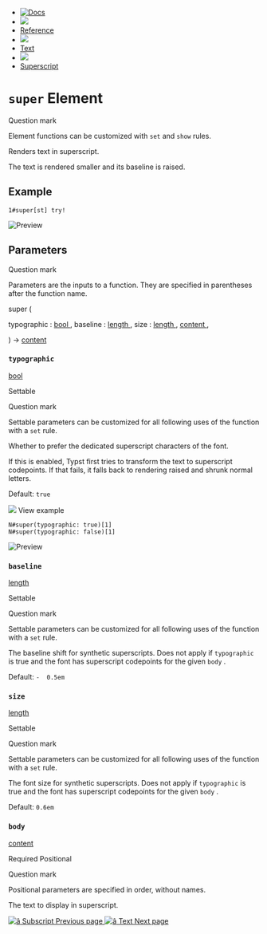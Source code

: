   * [ ![Docs](/assets/icons/16-docs-dark.svg) ](/docs)
  * ![](/assets/icons/16-arrow-right.svg)
  * [ Reference ](/docs/reference/)
  * ![](/assets/icons/16-arrow-right.svg)
  * [ Text ](/docs/reference/text/)
  * ![](/assets/icons/16-arrow-right.svg)
  * [ Superscript ](/docs/reference/text/super/)

#  ` super ` Element

Question mark

Element functions can be customized with ` set ` and  ` show ` rules.

Renders text in superscript.

The text is rendered smaller and its baseline is raised.

##  Example

    
    
    1#super[st] try!
    

![Preview](/assets/docs/052zwKrkvVHtZVzW65WFdQAAAAAAAAAA.png)

##  Parameters

Question mark

Parameters are the inputs to a function. They are specified in parentheses
after the function name.

super  (

typographic  :  [ bool ](/docs/reference/foundations/bool/) ,  baseline  :  [
length ](/docs/reference/layout/length/) ,  size  :  [ length
](/docs/reference/layout/length/) ,  [ content
](/docs/reference/foundations/content/) ,

)  -> [ content ](/docs/reference/foundations/content/)

###  ` typographic `

[ bool ](/docs/reference/foundations/bool/)

Settable

Question mark

Settable parameters can be customized for all following uses of the function
with a ` set ` rule.

Whether to prefer the dedicated superscript characters of the font.

If this is enabled, Typst first tries to transform the text to superscript
codepoints. If that fails, it falls back to rendering raised and shrunk normal
letters.

Default: ` true  `

![](/assets/icons/16-arrow-right.svg) View example

    
    
    N#super(typographic: true)[1]
    N#super(typographic: false)[1]
    

![Preview](/assets/docs/1_zKQkbZObDWVLT4k-2LKQAAAAAAAAAA.png)

###  ` baseline `

[ length ](/docs/reference/layout/length/)

Settable

Question mark

Settable parameters can be customized for all following uses of the function
with a ` set ` rule.

The baseline shift for synthetic superscripts. Does not apply if ` typographic
` is true and the font has superscript codepoints for the given ` body ` .

Default: ` -  0.5em  `

###  ` size `

[ length ](/docs/reference/layout/length/)

Settable

Question mark

Settable parameters can be customized for all following uses of the function
with a ` set ` rule.

The font size for synthetic superscripts. Does not apply if ` typographic ` is
true and the font has superscript codepoints for the given ` body ` .

Default: ` 0.6em  `

###  ` body `

[ content ](/docs/reference/foundations/content/)

Required  Positional

Question mark

Positional parameters are specified in order, without names.

The text to display in superscript.

[ ![â](/assets/icons/16-arrow-right.svg) Subscript  Previous page
](/docs/reference/text/sub/) [ ![â](/assets/icons/16-arrow-right.svg) Text
Next page  ](/docs/reference/text/text/)

